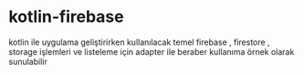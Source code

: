 # kotlin-firebase
kotlin ile uygulama geliştirirken kullanılacak temel firebase , firestore , storage işlemleri ve listeleme için adapter ile beraber kullanıma örnek olarak sunulabilir
